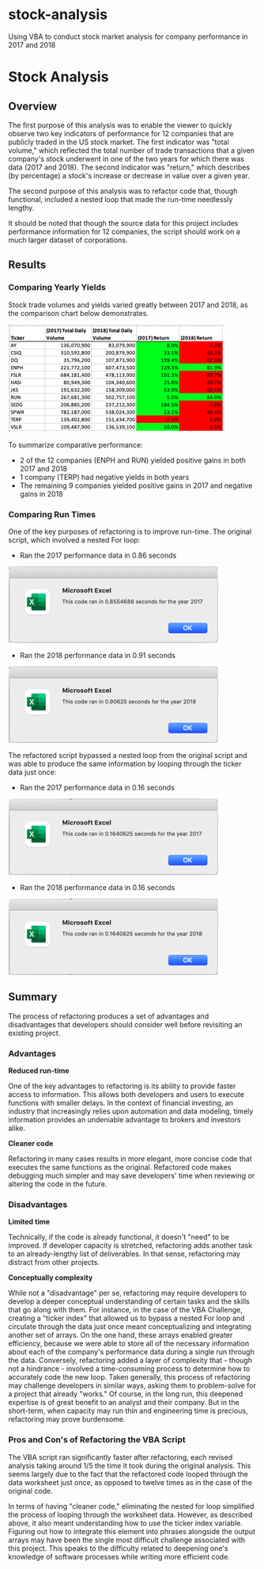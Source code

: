 # stock-analysis
Using VBA to conduct stock market analysis for company performance in 2017 and 2018
# Stock Analysis

## Overview
The first purpose of this analysis was to enable the viewer to quickly observe two key indicators of performance for 12 companies that are publicly traded in the US stock market. The first indicator was "total volume," which reflected the total number of trade transactions that a given company's stock underwent in one of the two years for which there was data (2017 and 2018). The second indicator was "return," which describes (by percentage) a stock's increase or decrease in value over a given year.

The second purpose of this analysis was to refactor code that, though functional, included a nested loop that made the run-time needlessly lengthy.

It should be noted that though the source data for this project includes performance information for 12 companies, the script should work on a much larger dataset of corporations.

## Results

### Comparing Yearly Yields
Stock trade volumes and yields varied greatly between 2017 and 2018, as the comparison chart below demonstrates.

![Volume and Return Comparison](https://github.com/temersonzetina/stock-analysis/blob/main/Yearly_Volume_Return_Comparison.png)

To summarize comparative performance:

* 2 of the 12 companies (ENPH and RUN) yielded positive gains in both 2017 and 2018
* 1 company (TERP) had negative yields in both years
* The remaining 9 companies yielded positive gains in 2017 and negative gains in 2018

### Comparing Run Times
One of the key purposes of refactoring is to improve run-time. The original script, which involved a nested For loop:

* Ran the 2017 performance data in 0.86 seconds

![2017 Run-time (Original code)](https://github.com/temersonzetina/stock-analysis/blob/main/VBA_Challenge_2017_Original.png)

* Ran the 2018 performance data in 0.91 seconds

![2018 Run-time (Original code)](https://github.com/temersonzetina/stock-analysis/blob/main/VBA_Challenge_2018_Original.png)

The refactored script bypassed a nested loop from the original script and was able to produce the same information by looping through the ticker data just once:

* Ran the 2017 performance data in 0.16 seconds

![2017 Run-time (Refactored)](https://github.com/temersonzetina/stock-analysis/blob/main/VBA_Challenge_2017_Refactored.png)

* Ran the 2018 performance data in 0.16 seconds

![2018 Run-time (Refactored)](https://github.com/temersonzetina/stock-analysis/blob/main/VBA_Challenge_2018_Refactored.png)

## Summary
The process of refactoring produces a set of advantages and disadvantages that developers should consider well before revisiting an existing project.

### Advantages
**Reduced run-time**

One of the key advantages to refactoring is its ability to provide faster access to information. This allows both developers and users to execute functions with smaller delays. In the context of financial investing, an industry that increasingly relies upon automation and data modeling, timely information provides an undeniable advantage to brokers and investors alike.

**Cleaner code**

Refactoring in many cases results in more elegant, more concise code that executes the same functions as the original. Refactored code makes debugging much simpler and may save developers' time when reviewing or altering the code in the future.

### Disadvantages

**Limited time**

Technically, if the code is already functional, it doesn't "need" to be improved. If developer capacity is stretched, refactoring adds another task to an already-lengthy list of deliverables. In that sense, refactoring may distract from other projects.

**Conceptually complexity**

While not a "disadvantage" per se, refactoring may require developers to develop a deeper conceptual understanding of certain tasks and the skills that go along with them. For instance, in the case of the VBA Challenge, creating a "ticker index" that allowed us to bypass a nested For loop and circulate through the data just once meant conceptualizing and integrating another set of arrays. On the one hand, these arrays enabled greater efficiency, because we were able to store all of the necessary information about each of the company's performance data during a single run through the data. Conversely, refactoring added a layer of complexity that - though not a hindrance - involved a time-consuming process to determine how to accurately code the new loop. Taken generally, this process of refactoring may challenge developers in similar ways, asking them to problem-solve for a project that already "works." Of course, in the long run, this deepened expertise is of great benefit to an analyst and their company. But in the short-term, when capacity may run thin and engineering time is precious, refactoring may prove burdensome.

### Pros and Con's of Refactoring the VBA Script
The VBA script ran significantly faster after refactoring, each revised analysis taking around 1/5 the time it took during the original analysis. This seems largely due to the fact that the refactored code looped through the data worksheet just once, as opposed to twelve times as in the case of the original code.

In terms of having "cleaner code," eliminating the nested for loop simplified the process of looping through the worksheet data. However, as described above, it also meant understanding how to use the ticker index variable. Figuring out how to integrate this element into phrases alongside the output arrays may have been the single most difficult challenge associated with this project. This speaks to the difficulty related to deepening one's knowledge of software processes while writing more efficient code.


